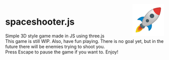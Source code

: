 <img src="src/logo.png" style="float:right !important;max-width: 20% !important;">

# spaceshooter.js
Simple 3D style game made in JS using three.js  
This game is still WIP. Also, have fun playing. There is no goal yet, but in the future there will be enemies trying to shoot you.  
Press Escape to pause the game if you want to. Enjoy!